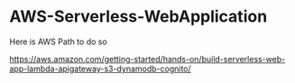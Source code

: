 # AWS-Serverless-WebApplication

Here is AWS Path to do so 

https://aws.amazon.com/getting-started/hands-on/build-serverless-web-app-lambda-apigateway-s3-dynamodb-cognito/
